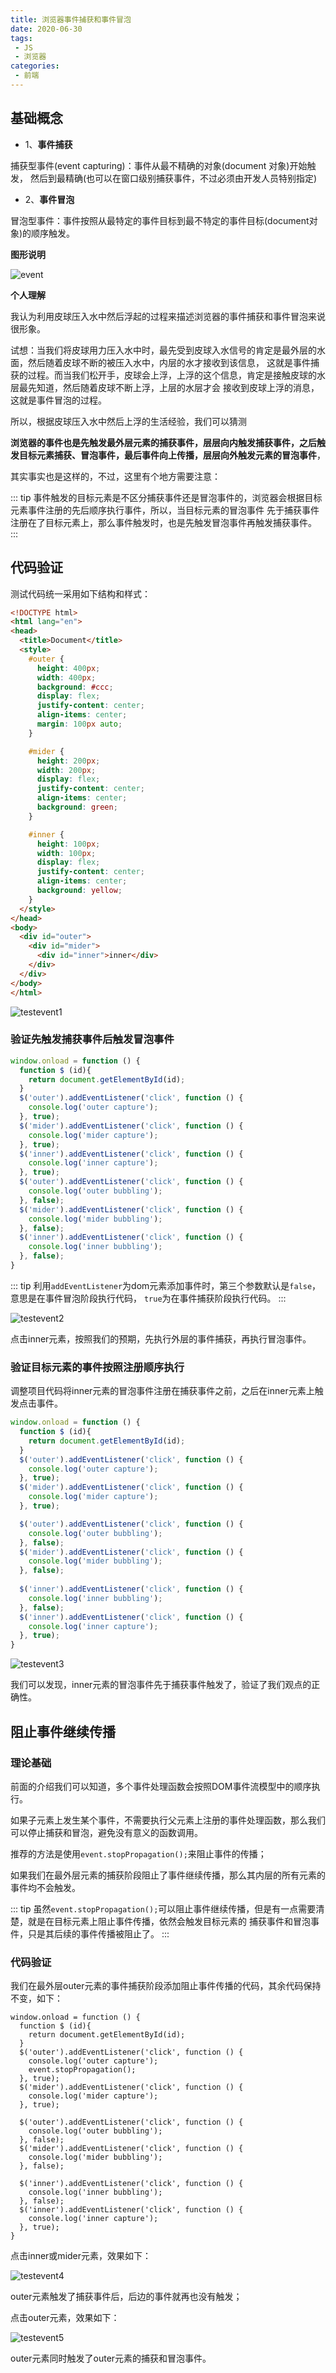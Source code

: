 ```yaml
---
title: 浏览器事件捕获和事件冒泡
date: 2020-06-30
tags:
 - JS
 - 浏览器
categories:
 - 前端
---
```


## 基础概念

* 1、**事件捕获**

捕获型事件(event capturing)：事件从最不精确的对象(document 对象)开始触发，
然后到最精确(也可以在窗口级别捕获事件，不过必须由开发人员特别指定)

* 2、**事件冒泡**

冒泡型事件：事件按照从最特定的事件目标到最不特定的事件目标(document对象)的顺序触发。

**图形说明**

![event](~@Front/JS/image/jsevent.png)


**个人理解**

我认为利用皮球压入水中然后浮起的过程来描述浏览器的事件捕获和事件冒泡来说很形象。

试想：当我们将皮球用力压入水中时，最先受到皮球入水信号的肯定是最外层的水面，然后随着皮球不断的被压入水中，内层的水才接收到该信息，
这就是事件捕获的过程。而当我们松开手，皮球会上浮，上浮的这个信息，肯定是接触皮球的水层最先知道，然后随着皮球不断上浮，上层的水层才会
接收到皮球上浮的消息，这就是事件冒泡的过程。

所以，根据皮球压入水中然后上浮的生活经验，我们可以猜测

**浏览器的事件也是先触发最外层元素的捕获事件，层层向内触发捕获事件，之后触发目标元素捕获、冒泡事件，最后事件向上传播，层层向外触发元素的冒泡事件**，

其实事实也是这样的，不过，这里有个地方需要注意：

::: tip
事件触发的目标元素是不区分捕获事件还是冒泡事件的，浏览器会根据目标元素事件注册的先后顺序执行事件，所以，当目标元素的冒泡事件
先于捕获事件注册在了目标元素上，那么事件触发时，也是先触发冒泡事件再触发捕获事件。
:::

## 代码验证

测试代码统一采用如下结构和样式：

```html
<!DOCTYPE html>
<html lang="en">
<head>
  <title>Document</title>
  <style>
    #outer {
      height: 400px;
      width: 400px;
      background: #ccc;
      display: flex;
      justify-content: center;
      align-items: center;
      margin: 100px auto;
    }

    #mider {
      height: 200px;
      width: 200px;
      display: flex;
      justify-content: center;
      align-items: center;
      background: green;
    }

    #inner {
      height: 100px;
      width: 100px;
      display: flex;
      justify-content: center;
      align-items: center;
      background: yellow;
    }
  </style>
</head>
<body>
  <div id="outer">
    <div id="mider">
      <div id="inner">inner</div>
    </div>
  </div>
</body>
</html>
```
![testevent1](~@Front/JS/image/testevent1.png)

### 验证先触发捕获事件后触发冒泡事件

```js
window.onload = function () {
  function $ (id){
    return document.getElementById(id);
  }
  $('outer').addEventListener('click', function () {
    console.log('outer capture');
  }, true);
  $('mider').addEventListener('click', function () {
    console.log('mider capture');
  }, true);
  $('inner').addEventListener('click', function () {
    console.log('inner capture');
  }, true);
  $('outer').addEventListener('click', function () {
    console.log('outer bubbling');
  }, false);
  $('mider').addEventListener('click', function () {
    console.log('mider bubbling');
  }, false);
  $('inner').addEventListener('click', function () {
    console.log('inner bubbling');
  }, false);
}
```
::: tip
利用`addEventListener`为dom元素添加事件时，第三个参数默认是`false`，意思是在事件冒泡阶段执行代码，
`true`为在事件捕获阶段执行代码。
:::

![testevent2](~@Front/JS/image/testevent2.png)

点击inner元素，按照我们的预期，先执行外层的事件捕获，再执行冒泡事件。

### 验证目标元素的事件按照注册顺序执行

调整项目代码将inner元素的冒泡事件注册在捕获事件之前，之后在inner元素上触发点击事件。

```js
window.onload = function () {
  function $ (id){
    return document.getElementById(id);
  }
  $('outer').addEventListener('click', function () {
    console.log('outer capture');
  }, true);
  $('mider').addEventListener('click', function () {
    console.log('mider capture');
  }, true);

  $('outer').addEventListener('click', function () {
    console.log('outer bubbling');
  }, false);
  $('mider').addEventListener('click', function () {
    console.log('mider bubbling');
  }, false);
  
  $('inner').addEventListener('click', function () {
    console.log('inner bubbling');
  }, false);
  $('inner').addEventListener('click', function () {
    console.log('inner capture');
  }, true);
}

```

![testevent3](~@Front/JS/image/testevent3.png)

我们可以发现，inner元素的冒泡事件先于捕获事件触发了，验证了我们观点的正确性。

## 阻止事件继续传播

### 理论基础

前面的介绍我们可以知道，多个事件处理函数会按照DOM事件流模型中的顺序执行。

如果子元素上发生某个事件，不需要执行父元素上注册的事件处理函数，那么我们可以停止捕获和冒泡，避免没有意义的函数调用。

推荐的方法是使用`event.stopPropagation();`来阻止事件的传播；

如果我们在最外层元素的捕获阶段阻止了事件继续传播，那么其内层的所有元素的事件均不会触发。

::: tip
虽然`event.stopPropagation();`可以阻止事件继续传播，但是有一点需要清楚，就是在目标元素上阻止事件传播，依然会触发目标元素的
捕获事件和冒泡事件，只是其后续的事件传播被阻止了。
:::

### 代码验证

我们在最外层outer元素的事件捕获阶段添加阻止事件传播的代码，其余代码保持不变，如下：

```js{7}
window.onload = function () {
  function $ (id){
    return document.getElementById(id);
  }
  $('outer').addEventListener('click', function () {
    console.log('outer capture');
    event.stopPropagation();
  }, true);
  $('mider').addEventListener('click', function () {
    console.log('mider capture');
  }, true);

  $('outer').addEventListener('click', function () {
    console.log('outer bubbling');
  }, false);
  $('mider').addEventListener('click', function () {
    console.log('mider bubbling');
  }, false);

  $('inner').addEventListener('click', function () {
    console.log('inner bubbling');
  }, false);
  $('inner').addEventListener('click', function () {
    console.log('inner capture');
  }, true);
}

```
点击inner或mider元素，效果如下：

![testevent4](~@Front/JS/image/testevent4.png)

outer元素触发了捕获事件后，后边的事件就再也没有触发；

点击outer元素，效果如下：

![testevent5](~@Front/JS/image/testevent5.png)

outer元素同时触发了outer元素的捕获和冒泡事件。
